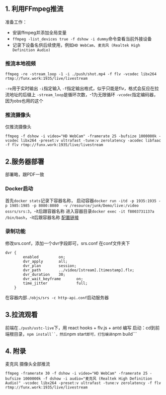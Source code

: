 ## 1. 利用FFmpeg推流
准备工作：
* 安装ffmpeg并添加全局变量
* ```ffmpeg -list_devices true -f dshow -i dummy```命令查看当前外接设备
* 记录下设备名供后续使用，例如```HD WebCam```、```麦克风 (Realtek High Definition Audio)```

### 推流本地视频
```
ffmpeg -re -stream_loop -1 -i ./push/shot.mp4 -f flv -vcodec libx264 rtmp://funx.work:1935/live/livestream
```
```-re```用于实时输出
```-i```指定输入
```-f```指定输出格式，似乎只能是flv，格式会反应在拉流地址的后缀上
```-stream_loop```是循环次数，-1为无限循环
```-vcodec```指定编码器，因为obs也用的这个

### 推流摄像头
仅推流摄像头
```
ffmpeg -f dshow -i video="HD WebCam" -framerate 25 -bufsize 1000000k -vcodec libx264 -preset:v ultrafast -tune:v zerolatency -acodec libfaac -f flv rtmp://funx.work:1935/live/livestream
```


## 2.服务器部署
部署略，跟PDF一致
### Docker启动
首先```docker stats```记录下容器名称，
启动容器```docker run -itd -p 1935:1935 -p 1985:1985 -p 8080:8080  -v /resource/junk/Demo/live:/video ossrs/srs:3```，-it后跟容器名称
进入容器目录```docker exec -it f8003731137a  /bin/bash```，-it后跟容器名称
[配置链接](https://www.jianshu.com/p/4b628b3badae)

### 录制功能
修改srs.conf，添加一个dvr字段即可，srs.conf 在conf文件夹下
```
dvr {
        enabled         on;
        dvr_apply       all;
        dvr_plan        session;
        dvr_path        ../video/[stream].[timestamp].flv;
        dvr_duration    30;
        dvr_wait_keyframe       on;
        time_jitter             full;
    }
```
在容器内部```./objs/srs -c http-api.conf```启动服务器

## 3.拉流观看
前端在```./push/ustc-live```下，用 react hooks + flv.js + antd 编写
启动：cd到前端根目录，```npm install``，然后```npm start```即可，打包编译```npm build```




## 4. 附录
麦克风 摄像头全部推流
```
ffmpeg -framerate 30 -f dshow -i video="HD WebCam" -framerate 25 -bufsize 1000000k -f dshow -i audio="麦克风 (Realtek High Definition Audio)" -vcodec libx264 -preset:v ultrafast -tune:v zerolatency -f flv rtmp://funx.work:1935/live/livestream
```